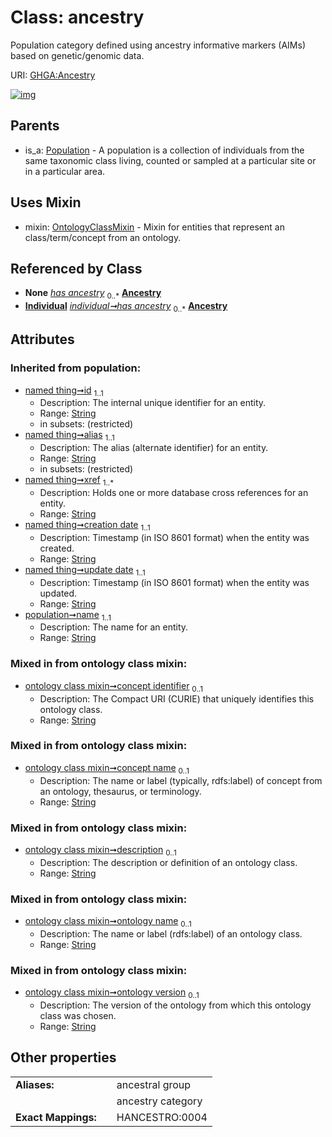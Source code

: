 
# Class: ancestry


Population category defined using ancestry informative markers (AIMs) based on genetic/genomic data.

URI: [GHGA:Ancestry](https://w3id.org/GHGA/Ancestry)


[![img](https://yuml.me/diagram/nofunky;dir:TB/class/[Population],[OntologyClassMixin],[Individual],[Individual]++-%20has%20ancestry(i)%200..*>[Ancestry&#124;concept_identifier:string%20%3F;concept_name:string%20%3F;description:string%20%3F;ontology_name:string%20%3F;ontology_version:string%20%3F;name(i):string;id(i):string;alias(i):string;xref(i):string%20%2B;creation_date(i):string;update_date(i):string;schema_type(i):string;schema_version(i):string],[Individual]++-%20has%20ancestry%200..*>[Ancestry],[Ancestry]uses%20-.->[OntologyClassMixin],[Population]^-[Ancestry])](https://yuml.me/diagram/nofunky;dir:TB/class/[Population],[OntologyClassMixin],[Individual],[Individual]++-%20has%20ancestry(i)%200..*>[Ancestry&#124;concept_identifier:string%20%3F;concept_name:string%20%3F;description:string%20%3F;ontology_name:string%20%3F;ontology_version:string%20%3F;name(i):string;id(i):string;alias(i):string;xref(i):string%20%2B;creation_date(i):string;update_date(i):string;schema_type(i):string;schema_version(i):string],[Individual]++-%20has%20ancestry%200..*>[Ancestry],[Ancestry]uses%20-.->[OntologyClassMixin],[Population]^-[Ancestry])

## Parents

 *  is_a: [Population](Population.md) - A population is a collection of individuals from the same taxonomic class living, counted or sampled at a particular site or in a particular area.

## Uses Mixin

 *  mixin: [OntologyClassMixin](OntologyClassMixin.md) - Mixin for entities that represent an class/term/concept from an ontology.

## Referenced by Class

 *  **None** *[has ancestry](has_ancestry.md)*  <sub>0..\*</sub>  **[Ancestry](Ancestry.md)**
 *  **[Individual](Individual.md)** *[individual➞has ancestry](individual_has_ancestry.md)*  <sub>0..\*</sub>  **[Ancestry](Ancestry.md)**

## Attributes


### Inherited from population:

 * [named thing➞id](named_thing_id.md)  <sub>1..1</sub>
     * Description: The internal unique identifier for an entity.
     * Range: [String](types/String.md)
     * in subsets: (restricted)
 * [named thing➞alias](named_thing_alias.md)  <sub>1..1</sub>
     * Description: The alias (alternate identifier) for an entity.
     * Range: [String](types/String.md)
     * in subsets: (restricted)
 * [named thing➞xref](named_thing_xref.md)  <sub>1..\*</sub>
     * Description: Holds one or more database cross references for an entity.
     * Range: [String](types/String.md)
 * [named thing➞creation date](named_thing_creation_date.md)  <sub>1..1</sub>
     * Description: Timestamp (in ISO 8601 format) when the entity was created.
     * Range: [String](types/String.md)
 * [named thing➞update date](named_thing_update_date.md)  <sub>1..1</sub>
     * Description: Timestamp (in ISO 8601 format) when the entity was updated.
     * Range: [String](types/String.md)
 * [population➞name](population_name.md)  <sub>1..1</sub>
     * Description: The name for an entity.
     * Range: [String](types/String.md)

### Mixed in from ontology class mixin:

 * [ontology class mixin➞concept identifier](ontology_class_mixin_concept_identifier.md)  <sub>0..1</sub>
     * Description: The Compact URI (CURIE) that uniquely identifies this ontology class.
     * Range: [String](types/String.md)

### Mixed in from ontology class mixin:

 * [ontology class mixin➞concept name](ontology_class_mixin_concept_name.md)  <sub>0..1</sub>
     * Description: The name or label (typically, rdfs:label) of concept from an ontology, thesaurus, or terminology.
     * Range: [String](types/String.md)

### Mixed in from ontology class mixin:

 * [ontology class mixin➞description](ontology_class_mixin_description.md)  <sub>0..1</sub>
     * Description: The description or definition of an ontology class.
     * Range: [String](types/String.md)

### Mixed in from ontology class mixin:

 * [ontology class mixin➞ontology name](ontology_class_mixin_ontology_name.md)  <sub>0..1</sub>
     * Description: The name or label (rdfs:label) of an ontology class.
     * Range: [String](types/String.md)

### Mixed in from ontology class mixin:

 * [ontology class mixin➞ontology version](ontology_class_mixin_ontology_version.md)  <sub>0..1</sub>
     * Description: The version of the ontology from which this ontology class was chosen.
     * Range: [String](types/String.md)

## Other properties

|  |  |  |
| --- | --- | --- |
| **Aliases:** | | ancestral group |
|  | | ancestry category |
| **Exact Mappings:** | | HANCESTRO:0004 |

